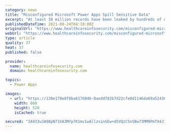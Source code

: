```yaml
---
category: news
title: "Misconfigured Microsoft Power Apps Spill Sensitive Data"
excerpt: "At least 38 million records have been leaked by hundreds of online portals that were unwittingly misconfigured by organizations using Power Apps, a Microsoft"
publishedDateTime: 2021-08-24T04:18:00Z
originalUrl: "https://www.healthcareinfosecurity.com/misconfigured-microsoft-power-apps-spill-sensitive-data-a-17353"
webUrl: "https://www.healthcareinfosecurity.com/misconfigured-microsoft-power-apps-spill-sensitive-data-a-17353"
type: article
quality: 37
heat: 37
published: false

provider:
  name: healthcareinfosecurity.com
  domain: healthcareinfosecurity.com

topics:
  - Power Apps

images:
  - url: "https://130e178e8f8ba617604b-8aedd782b7d22cfe0d1146da69a52436.ssl.cf1.rackcdn.com/misconfigured-microsoft-power-apps-spill-sensitive-data-showcase_image-2-a-17353.jpg"
    width: 860
    height: 520
    isCached: true

secured: "IA933uJA98pN71XA3MYp7K1mv1wAllzsinGEw+d5VQzC5n5Bw73MM9PmTX4JiW8zFlR+JNO25WBBUQP8IE1h7g3FdS3ENm7Glc49OO1TWU17viWlebtm2En8WBLnCdhCeD4abl5pP+wvoyybsrxsgoDjJgyr5YVFSwP6bcqoagTLHU9R1/+xRG9b9IMF4XJ3MMUDBTQ+ZIVpZ06aSFguiDMstHKlahN/emMc/Yn+Z6VQYHlZsJ3jTYb+p/rBR9Tjj8+t7Z19lBjATBqXfq0S8iydbtyRfN0vyFOpjgF27mpnCV8Gspudqo5cGDYd1hr8jcfw4kI5LS/Um1G6qAsBpwNrSY4ONuq7vov3ND6c4XI=;jHlAJzIAtOYAhdPXA6vqqw=="
---
```



